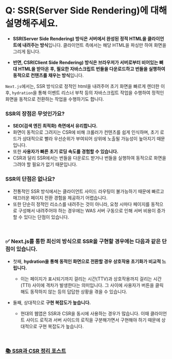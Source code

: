# Q: SSR(Server Side Rendering)에 대해 설명해주세요.

- **SSR(Server Side Rendering) 방식은 서버에서 완성된 정적 HTML을 클라이언트에 내려주는 방식**입니다. 클라이언트 측에서는 해당 HTML을 파싱만 하여 화면을 그리게 됩니다.
  
- **반면, CSR(Client Side Rendering) 방식은 브라우저가 서버로부터 비어있는 뼈대 HTML을 받아온 후, 필요한 자바스크립트 번들을 다운로드하고 번들을 실행하여 동적으로 컨텐츠를 채우는 방식**입니다.

`Next.js`에서는, SSR 방식으로 정적인 html을 내려주어 초기 화면을 빠르게 렌더한 이후, `hydration`을 통해 이벤트 리스너 부착 등의 자바스크립트 작업을 수행하여 정적인 화면을 동적으로 전환하는 작업을 수행하기도 합니다.

### SSR의 장점은 무엇인가요? 
  - **SEO(검색 엔진 최적화) 측면에서 유리합니다.**
  - 화면이 동적으로 그려지는 CSR에 비해 크롤러가 컨텐츠를 쉽게 인식하며, 초기 로드가 상대적으로 빨라 우선순위가 부여되어 상위에 노출될 가능성이 높아지기 때문입니다.
  - 또한 **사용자가 빠른 초기 로딩 속도를 경험할 수 있습니다.**
  - CSR과 달리 SSR에서는 번들을 다운로드 받거나 번들을 실행하여 동적으로 화면을 그려야 할 필요가 없기 때문입니다.

### SSR의 단점은 없나요?
- 전통적인 SSR 방식에서는 클라이언트 사이드 라우팅이 불가능하기 때문에 빠르고 매끄러운 페이지 전환 경험을 제공하기 어렵습니다.
- 또한 단순히 정적인 리소스를 내려주는 것이 아니라, 요청 시마다 페이지를 동적으로 구성해서 내려주어야 하는 경우에는 WAS 서버 구동으로 인해 서버 비용이 증가할 수 있다는 단점이 있습니다.

<br/>

### ✅ Next.js를 통한 최신의 방식으로 SSR을 구현할 경우에는 다음과 같은 단점이 있습니다.  

- 첫째, **hydration을 통해 동적인 화면으로 전환할 경우 상호작용 초기화가 비교적 느립니다.**  
  - 이는 페이지가 표시되기까지 걸리는 시간(TTV)과 상호작용까지 걸리는 시간(TTI) 사이에 격차가 발생한다는 의미입니다. 그 사이에 사용자가 버튼을 클릭해도 동작하지 않는 등의 답답한 상황을 겪을 수 있습니다.

- 둘째, 상대적으로 **구현 복잡도가 높습니다.** 
  - 현대의 웹앱은 SSR과 CSR을 동시에 사용하는 경우가 많습니다. 이때 클라이언트 사이드 로직과 서버 사이드의 로직을 구분해가면서 구현해야 하기 때문에 상대적으로 구현 복잡도가 높습니다.

<br/>

### [📚 SSR과 CSR 정리 포스트](https://velog.io/@hongdongk/Next.js%EC%9D%98-pre-rendering-%EC%9D%B4%ED%95%B4%ED%95%98%EA%B8%B0)


